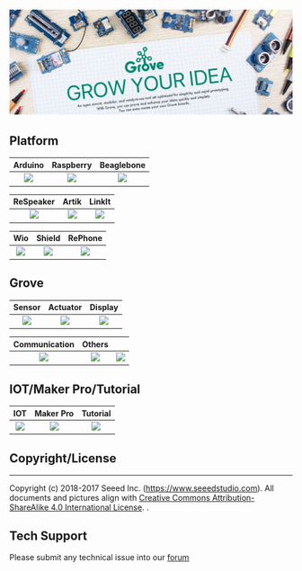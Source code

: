 <p style="text-align:center"><a href="https://www.seeedstudio.com/grove.html" target="_blank"><img src="https://github.com/SeeedDocument/wiki_english/raw/master/docs/images/top_banner.png" /></a></p>

## Platform

| **Arduino**  |    **Raspberry**  |    **Beaglebone**   | 
|:---:|:---:|:---:|
|[![](https://github.com/SeeedDocument/wiki_english/raw/master/docs/images/index_logo/1%20Arduino.jpg)](/Arduino)   |  [![](https://github.com/SeeedDocument/wiki_english/raw/master/docs/images/index_logo/2%20Raspberry.jpg)](/Raspberry_Pi) |[![](https://github.com/SeeedDocument/wiki_english/raw/master/docs/images/index_logo/3%20Beaglebone.jpg)](/BeagleBone)  |

|  **ReSpeaker**     |    **Artik**   |  **LinkIt** | 
|:---:|:---:|:---:|
| [![](https://github.com/SeeedDocument/wiki_english/raw/master/docs/images/index_logo/4%20ReSpeaker.jpg)](/ReSpeaker)    |[![](https://github.com/SeeedDocument/wiki_english/raw/master/docs/images/index_logo/5%20Artik.jpg)](/Artik)|[![](https://github.com/SeeedDocument/wiki_english/raw/master/docs/images/index_logo/6%20LinkIt.jpg)](/LinkIt)   |

| **Wio**  |  **Shield**   |    **RePhone**   |  
|:---:|:---:|:---:|
|[![](https://github.com/SeeedDocument/wiki_english/raw/master/docs/images/index_logo/7%20Wio.jpg)](/Wio)   |[![](https://github.com/SeeedDocument/wiki_english/raw/master/docs/images/index_logo/8%20Shield.jpg)](/Shield)     |[![](https://github.com/SeeedDocument/wiki_english/raw/master/docs/images/index_logo/9%20RePhone.jpg)](/RePhone)    |


## Grove

| **Sensor**  |    **Actuator**  |    **Display**   | 
|:---:|:---:|:---:|
|[![](https://github.com/SeeedDocument/wiki_english/raw/master/docs/images/index_logo/10%20Sensor.jpg)](/Sensor) | [![](https://github.com/SeeedDocument/wiki_english/raw/master/docs/images/index_logo/11%20Actuator.jpg)](/Actuator) |[![](https://github.com/SeeedDocument/wiki_english/raw/master/docs/images/index_logo/12%20Display.jpg)](/Display)    |

| **Communication**  |   **Others**    |       |  
|:---:|:---:|:---:|
|[![](https://github.com/SeeedDocument/wiki_english/raw/master/docs/images/index_logo/13%20Communication.jpg)](/Communication)    |[![](https://github.com/SeeedDocument/wiki_english/raw/master/docs/images/index_logo/14%20Others.jpg)](/Others)    |![](https://github.com/SeeedDocument/wiki_english/raw/master/docs/images/empty.png)   |


## IOT/Maker Pro/Tutorial

| **IOT**  |**Maker Pro**| **Tutorial**|  
|:---:|:---:|:---:|
|[![](https://github.com/SeeedDocument/wiki_english/raw/master/docs/images/index_logo/15%20IOT.jpg)](/IoT)    |[![](https://github.com/SeeedDocument/wiki_english/raw/master/docs/images/index_logo/16%20Maker%20Pro.jpg)](/MakerPro)    |[![](https://github.com/SeeedDocument/wiki_english/raw/master/docs/images/index_logo/17%20Tutorial.jpg)](/Tutorial)   |

## Copyright/License
-------
Copyright (c) 2018-2017 Seeed Inc. (https://www.seeedstudio.com). All documents and pictures align with <a rel="license" href="http://creativecommons.org/licenses/by-sa/4.0/">Creative Commons Attribution-ShareAlike 4.0 International License</a>. <a rel="license" href="http://creativecommons.org/licenses/by-sa/4.0/"> </a>. 

## Tech Support
Please submit any technical issue into our [forum](http://forum.seeedstudio.com/) 